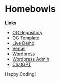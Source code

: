 # Homebowls

**Links**
- [OG Repository](https://github.com/radwan503/Foodly--ECommerce)
- [OG Template](https://radwan503.github.io/Foodly--ECommerce/index.html#)
- [Live Demo](https://homebowls.vercel.app)
- [Vercel](https://vercel.com/dashboard)
- [Wordpress](https://homebowls.com/)
- [Wordpress Admin](https://homebowls.com/wp-admin/)
- [ChatGPT](chat.openai.com)


Happy Coding!